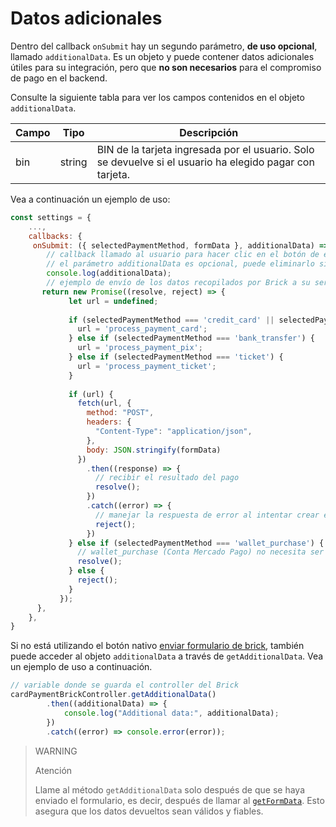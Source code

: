 # Datos adicionales

Dentro del callback `onSubmit` hay un segundo parámetro, **de uso opcional**, llamado `additionalData`. Es un objeto y puede contener datos adicionales útiles para su integración, pero que **no son necesarios** para el compromiso de pago en el backend.

Consulte la siguiente tabla para ver los campos contenidos en el objeto `additionalData`.

| Campo | Tipo | Descripción |
|--- |--- | --- |
| bin | string | BIN de la tarjeta ingresada por el usuario. Solo se devuelve si el usuario ha elegido pagar con tarjeta. |

Vea a continuación un ejemplo de uso:

```javascript
const settings = {
    ...,
    callbacks: {
     onSubmit: ({ selectedPaymentMethod, formData }, additionalData) => {
        // callback llamado al usuario para hacer clic en el botón de envío de datos
        // el parámetro additionalData es opcional, puede eliminarlo si lo desea 
        console.log(additionalData);
        // ejemplo de envío de los datos recopilados por Brick a su servidor
       return new Promise((resolve, reject) => {
             let url = undefined;
 
             if (selectedPaymentMethod === 'credit_card' || selectedPaymentMethod === 'debit_card') {
               url = 'process_payment_card';
             } else if (selectedPaymentMethod === 'bank_transfer') {
               url = 'process_payment_pix';
             } else if (selectedPaymentMethod === 'ticket') {
               url = 'process_payment_ticket';
             }
 
             if (url) {
               fetch(url, {
                 method: "POST",
                 headers: {
                   "Content-Type": "application/json",
                 },
                 body: JSON.stringify(formData)
               })
                 .then((response) => {
                   // recibir el resultado del pago
                   resolve();
                 })
                 .catch((error) => {
                   // manejar la respuesta de error al intentar crear el pago
                   reject();
                 })
             } else if (selectedPaymentMethod === 'wallet_purchase') {
               // wallet_purchase (Conta Mercado Pago) no necesita ser enviada desde el backend
               resolve();
             } else {
               reject();
             }
           });
      },
    },
}

```

Si no está utilizando el botón nativo [enviar formulario de brick](/development/es/docs/checkout-bricks/payment-brick/additional-customization/hide-element), también puede acceder al objeto `additionalData` a través de `getAdditionalData`. Vea un ejemplo de uso a continuación.

```javascript
// variable donde se guarda el controller del Brick
cardPaymentBrickController.getAdditionalData()
        .then((additionalData) => {
            console.log("Additional data:", additionalData);
        })
        .catch((error) => console.error(error));
```

> WARNING
>
> Atención
>
> Llame al método `getAdditionalData` solo después de que se haya enviado el formulario, es decir, después de llamar al [`getFormData`](/development/es/docs/checkout-bricks/payment-brick/additional-customization/hide-element). Esto asegura que los datos devueltos sean válidos y fiables.